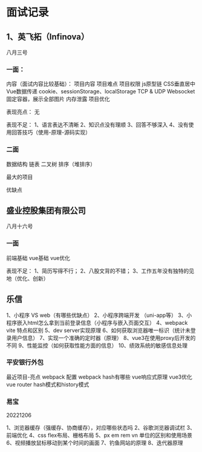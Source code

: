 # 面试记录


## 1、英飞拓（Infinova）
八月三号

### 一面：
内容（面试内容比较基础）：
项目内容
项目难点
项目权限
js原型链 
CSS垂直居中
Vue数据传递
cookie、sessionStorage、localStorage
TCP & UDP
Websocket
固定容器，展示全部图片
内存泄露
项目优化


表现亮点：
无



表现不足：
1、语言表达不清晰
2、知识点没有理顺
3、回答不够深入
4、没有使用回答技巧（使用-原理-源码实现）


###  二面

数据结构 链表  二叉树  排序（堆排序）

最大的项目

优缺点




## 盛业控股集团有限公司

八月十六号

### 一面

前端基础
vue基础
vue优化

 

表现不足：
1、简历写得不行；
2、八股文背的不错；
3、工作五年没有独特的见地（优化、创新）




## 乐信


1、小程序 VS web（有哪些优缺点）
2、小程序跨端开发 （uni-app等）
3、小程序嵌入html怎么拿到当前登录信息（小程序与嵌入页面交互）
4、webpack vite 特点和区别
5、dev server实现原理
6、如何获取浏览器唯一标识（统计未登录用户信息）
7、实现一个准确的定时器（原理）
8、vue3在使用proxy后开发的不同
9、性能监控（如何获取性能方面的信息）
10、绩效系统的敏感信息处理




### 平安银行外包

最近项目-亮点
webpack 配置
webpack hash有哪些
vue响应式原理
vue3优化
vue router hash模式和history模式




### 易宝

20221206

1、浏览器缓存（强缓存、协商缓存），对应哪些状态吗
2、谷歌浏览器调试栏
3、前端优化
4、css flex布局、栅格布局
5、px em rem vn 单位的区别和使用场景
6、视频播放鼠标移动到某个时间的画面
7、钓鱼网站的原理
8、迭代器原理